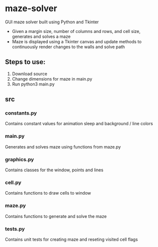 # maze-solver

GUI maze solver built using Python and Tkinter
- Given a margin size, number of columns and rows, and cell size, generates and solves a maze
- Maze is displayed using a Tkinter canvas and update methods to continuously render changes to the walls and solve path

## Steps to use:
1. Download source
2. Change dimensions for maze in main.py
3. Run python3 main.py

## src
### constants.py
Contains constant values for animation sleep and background / line colors

### main.py
Generates and solves maze using functions from maze.py

### graphics.py
Contains classes for the window, points and lines

### cell.py
Contains functions to draw cells to window

### maze.py
Contains functions to generate and solve the maze

### tests.py
Contains unit tests for creating maze and reseting visited cell flags
